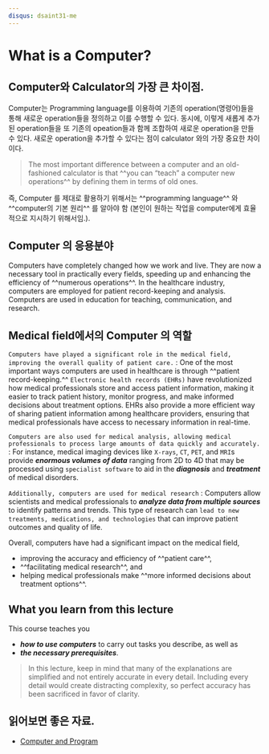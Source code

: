 ```yaml
---
disqus: dsaint31-me
---
```


# What is a Computer?

## Computer와 Calculator의 가장 큰 차이점.

Computer는 Programming language를 이용하여 기존의 operation(명령어)들을 통해 새로운 operation들을 정의하고 이를 수행할 수 있다.
동시에, 이렇게 새롭게 추가된 operation들을 또 기존의 opeation들과 함께 조합하여 새로운 operation을 만들 수 있다. 새로운 operation을 추가할 수 있다는 점이 calculator 와의 가장 중요한 차이이다.

> The most important difference between a computer and an old-fashioned calculator is that ^^you can “teach” a computer new operations^^ by defining them in terms of old ones.  

즉, Computer 를 제대로 활용하기 위해서는 ^^programming language^^ 와 ^^computer의 기본 원리^^ 를 알아야 함 (본인이 원하는 작업을 computer에게 효율적으로 지시하기 위해서임.). 

## Computer 의 응용분야

Computers have completely changed how we work and live. 
They are now a necessary tool in practically every fields, speeding up and enhancing the efficiency of ^^numerous operations^^. 
In the healthcare industry, computers are employed for patient record-keeping and analysis. 
Computers are used in education for teaching, communication, and research.

## Medical field에서의 Computer 의 역할

`Computers have played a significant role in the medical field, improving the overall quality of patient care.` 
: One of the most important ways computers are used in healthcare is through ^^patient record-keeping.^^ `Electronic health records (EHRs)` have revolutionized how medical professionals store and access patient information, making it easier to track patient history, monitor progress, and make informed decisions about treatment options. EHRs also provide a more efficient way of sharing patient information among healthcare providers, ensuring that medical professionals have access to necessary information in real-time.

`Computers are also used for medical analysis, allowing medical professionals to process large amounts of data quickly and accurately.` 
: For instance, medical imaging devices like `X-rays`, `CT`, `PET`, and `MRI`s provide ***enormous volumes of data*** ranging from 2D to 4D that may be processed using `specialist software` to aid in the ***diagnosis*** and ***treatment*** of medical disorders.

`Additionally, computers are used for medical research`
: Computers allow scientists and medical professionals to ***analyze data from multiple sources*** to identify patterns and trends. This type of research can `lead to new treatments, medications, and technologies` that can improve patient outcomes and quality of life.


Overall, computers have had a significant impact on the medical field, 

* improving the accuracy and efficiency of ^^patient care^^, 
* ^^facilitating medical research^^, and 
* helping medical professionals make ^^more informed decisions about treatment options^^.

## What you learn from this lecture

This course teaches you 

* ***how to use computers*** to carry out tasks you describe, as well as 
* ***the necessary prerequisites***. 

> In this lecture, keep in mind that many of the explanations are simplified and not entirely accurate in every detail. Including every detail would create distracting complexity, so perfect accuracy has been sacrificed in favor of clarity.

## 읽어보면 좋은 자료.

* [Computer and Program](https://dsaint31.tistory.com/entry/CE-Computer-and-Program)
